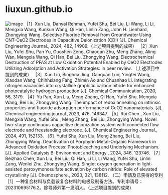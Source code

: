 # liuxun.github.io
![image](https://github.com/user-attachments/assets/c8ac4cd5-6c52-4b5c-818c-020a252317e7)
［1］Xun Liu, Danyal Rehman, Yufei Shu, Bei Liu, Li Wang, Li Li, Mengxia Wang, Kunkun Wang, Qi Han, Linlin Zang, John H. Lienhard, Zhongying Wang. Selective Fluoride Removal from Groundwater Using CNT-CeO2 Electrodes in Capacitive Deionization (CDI) [J]. Chemical Engineering Journal., 2024, 482, 14909.（上述项目提到的成果）
［2］Xun Liu, Yufei Shu, Pan Yu, Guoshen Zeng, Chaoqun Zhu, Meng Zhang, Aling Wan, Mengxia Wang, Qi Han, Bei Liu, Zhongying Wang. Electrochemical Destruction of PFAS at Low Oxidation Potential Enabled by CeO2 Electrodes Utilizing Adsorption and Activation Strategies. In peer review. （上述项目中提到的成果）
［3］Xun Liu, Binghua Jing, Ganquan Lun, Yingfei Wang, Xiaodan Wang, Chihhsiang Fang, Zhimin Ao and Chuanhao Li. Integrating nitrogen vacancies into crystalline graphitic carbon nitride for enhanced photocatalytic hydrogen production [J]. Chemical Communication, 2020, 56, 3179. 
［4］Yu Pan, Xun Liu, Meng Zhang, Qi Han, Yufei Shu, Mengxia Wang, Bei Liu, Zhongying Wang. The impact of redox annealing on intrinsic properties and fluoride adsorption performance of CeO2 nanomaterials. [J]. Chemical engineering journal.,2023, 476, 146347.
［5］Rui Chen , Xun Liu, Mengxia Wang, Yufei Shu , Meng Zhang, Bei Liu, Zhongying Wang. Novel two-stage continuous capacitive deionization system with connected flow electrode and freestanding electrode. [J]. Chemical Engineering Journal., 2024, 491, 152133.
［6］Yufei Shu, Xun Liu, Meng Zhang, Bei Liu, Zhongying Wang. Deactivation of Porphyrin Metal-Organic Framework in Advanced Oxidation Process: Photobleaching and Underlying Mechanism. [J]. Applied Catalysis B: Environment and Energy., 2024, 346, 123746.
［7］Beizhao Chen, Xun Liu, Bei Liu, Qi Han, Li Li, Li Wang, Yufei Shu, Linlin Zang, Wenlei Zhu, Zhongying Wang. Singlet oxygen generation in light-assisted peroxymonosulfate activation by carbon nitride: Role of elevated crystallinity [J]. Chemosphere., 2023, 321, 138112.
（二）申请及已获得的专利
［1］一种复合材料与负载该复合材料的电极及制备方法。专利申请号： 202310695176.2。除导师外第一发明人。（上述项目提到的成果）
